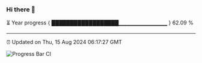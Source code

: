 ### Hi there 👋

⏳ Year progress { ██████████████████▁▁▁▁▁▁▁▁▁▁▁▁ } 62.09 %

---

⏰ Updated on Thu, 15 Aug 2024 06:17:27 GMT

![Progress Bar CI](https://github.com/liununu/liununu/workflows/Progress%20Bar%20CI/badge.svg)
